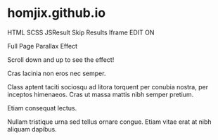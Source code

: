 # homjix.github.io
HTML SCSS JSResult Skip Results Iframe
EDIT ON
<div class="container">
  <section class="background">
    <div class="content-wrapper">
      <p class="content-title">Full Page Parallax Effect</p>
      <p class="content-subtitle">Scroll down and up to see the effect!</p>
    </div>
  </section>
  <section class="background">
    <div class="content-wrapper">
      <p class="content-title">Cras lacinia non eros nec semper.</p>
      <p class="content-subtitle">Class aptent taciti sociosqu ad litora torquent per conubia nostra, per inceptos himenaeos. Cras ut massa mattis nibh semper pretium.</p>
    </div>
  </section>
  <section class="background">
    <div class="content-wrapper">
      <p class="content-title">Etiam consequat lectus.</p>
      <p class="content-subtitle">Nullam tristique urna sed tellus ornare congue. Etiam vitae erat at nibh aliquam dapibus.</p>
    </div>
  </section>
</div>
